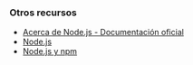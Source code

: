 ### Otros recursos
- [Acerca de Node.js - Documentación oficial](https://nodejs.org/es/about/)
- [Node.js](https://nodejs.org/en/)
- [Node.js y npm](https://www.genbeta.com/desarrollo/node-js-y-npm)



